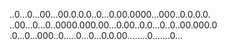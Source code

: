 ..0...0...00...00.0.0.0..0...0.00.0000...000..0.0.0.0.
..00...0...0..0000.000.00...0.00..0.0...0..0..00.000.0
.0...0...000..0.....0...0...0.0.00........0.......0...